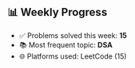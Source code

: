 ## 📊 Weekly Progress

- ✅ Problems solved this week: **15**
- 📚 Most frequent topic: **DSA**
- 🌐 Platforms used: LeetCode (15)
